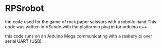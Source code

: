 # RPSrobot
the code used for the game of rock paper scissors with a robotic hand
This code was written in VScode with the platformio plug in for arduino c++

this code runs on an Arduino Mega communicating with a rasbery pi over serial UART (USB)
